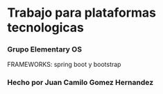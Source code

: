 #  Trabajo para plataformas tecnologicas

### Grupo Elementary OS

FRAMEWORKS: spring boot y bootstrap

### Hecho por Juan Camilo Gomez Hernandez 
